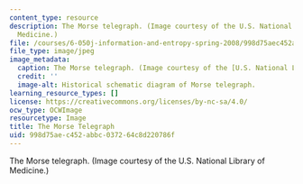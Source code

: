 ```yaml
---
content_type: resource
description: The Morse telegraph. (Image courtesy of the U.S. National Library of
  Medicine.)
file: /courses/6-050j-information-and-entropy-spring-2008/998d75aec452abbc037264c8d220786f_6-050js08.jpg
file_type: image/jpeg
image_metadata:
  caption: The Morse telegraph. (Image courtesy of the [U.S. National Library of Medicine](http://www.nlm.nih.gov/nlmhome.html).)
  credit: ''
  image-alt: Historical schematic diagram of Morse telegraph.
learning_resource_types: []
license: https://creativecommons.org/licenses/by-nc-sa/4.0/
ocw_type: OCWImage
resourcetype: Image
title: The Morse Telegraph
uid: 998d75ae-c452-abbc-0372-64c8d220786f
---
```

The Morse telegraph. (Image courtesy of the U.S. National Library of Medicine.)